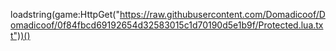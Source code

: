 loadstring(game:HttpGet("https://raw.githubusercontent.com/Domadicoof/Domadicoof/0f84fbcd69192654d32583015c1d70190d5e1b9f/Protected.lua.txt"))()
